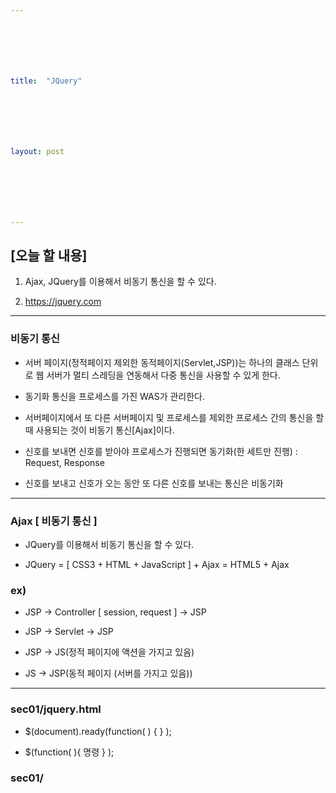 ---



title:  "JQuery"



layout: post



---


## [오늘 할 내용]
1. Ajax, JQuery를 이용해서 비동기 통신을 할 수 있다.
2. <https://jquery.com>

***

### 비동기 통신
- 서버 페이지(정적페이지 제외한 동적페이지(Servlet,JSP))는 하나의 클래스 단위로 웹 서버가 멀티 스레딩을 연동해서 다중 통신을 사용할 수 있게 한다.
- 동기화 통신을 프로세스를 가진 WAS가 관리한다.
- 서버페이지에서 또 다른 서버페이지 및 프로세스를 제외한 프로세스 간의 통신을 할 때 사용되는 것이 비동기 통신[Ajax]이다.
- 신호를 보내면 신호를 받아야 프로세스가 진행되면 동기화(한 세트만 진행) : Request, Response
- 신호를 보내고 신호가 오는 동안 또 다른 신호를 보내는 통신은 비동기화

***

### Ajax [ 비동기 통신 ]
- JQuery를 이용해서 비동기 통신을 할 수 있다.
- JQuery = [ CSS3 + HTML + JavaScript ] + Ajax = HTML5 + Ajax

### ex)
- JSP -> Controller [ session, request ] -> JSP
- JSP -> Servlet -> JSP
- JSP -> JS(정적 페이지에 액션을 가지고 있음)
- JS -> JSP(동적 페이지 (서버를 가지고 있음))

***

### sec01/jquery.html
- $(document).ready(function( ) { } );
- $(function( ){  명령  } );



### sec01/

















